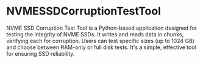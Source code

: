 # NVMESSDCorruptionTestTool
NVME SSD Corruption Test Tool is a Python-based application designed for testing the integrity of NVME SSDs. It writes and reads data in chunks, verifying each for corruption. Users can test specific sizes (up to 1024 GB) and choose between RAM-only or full disk tests. It's a simple, effective tool for ensuring SSD reliability.
